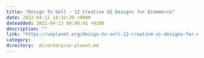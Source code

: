 ```yaml
---
title: "Design To Sell - 12 Creative UI Designs for Ecommerce"
date: 2022-04-12 14:32:29 +0000
dateadded: 2022-04-13 00:00:41 +0100
description: ""
link: "https://uxplanet.org/design-to-sell-12-creative-ui-designs-for-ecommerce-35f5f75b551e?source=rss----819cc2aaeee0---4"
category:
directory: _directory/ux-planet.md
---
```

